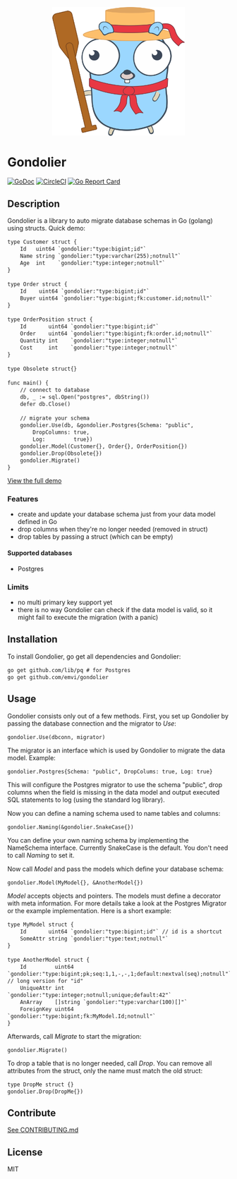 <p align="center">
    <img src="gondoliergopher.svg" width="300px" />
</p>

# Gondolier

[![GoDoc](https://godoc.org/github.com/emvi/gondolier?status.svg)](https://godoc.org/github.com/emvi/gondolier)
[![CircleCI](https://circleci.com/gh/emvi/gondolier.svg?style=svg)](https://circleci.com/gh/emvi/gondolier)
[![Go Report Card](https://goreportcard.com/badge/github.com/emvi/gondolier)](https://goreportcard.com/report/github.com/emvi/gondolier)

## Description

Gondolier is a library to auto migrate database schemas in Go (golang) using structs. Quick demo:

```
type Customer struct {
    Id   uint64 `gondolier:"type:bigint;id"`
    Name string `gondolier:"type:varchar(255);notnull"`
    Age  int    `gondolier:"type:integer;notnull"`
}

type Order struct {
    Id    uint64 `gondolier:"type:bigint;id"`
    Buyer uint64 `gondolier:"type:bigint;fk:customer.id;notnull"`
}

type OrderPosition struct {
    Id       uint64 `gondolier:"type:bigint;id"`
    Order    uint64 `gondolier:"type:bigint;fk:order.id;notnull"`
    Quantity int    `gondolier:"type:integer;notnull"`
    Cost     int    `gondolier:"type:integer;notnull"`
}

type Obsolete struct{}

func main() {
    // connect to database
    db, _ := sql.Open("postgres", dbString())
    defer db.Close()

    // migrate your schema
    gondolier.Use(db, &gondolier.Postgres{Schema: "public",
        DropColumns: true,
        Log:         true})
    gondolier.Model(Customer{}, Order{}, OrderPosition{})
    gondolier.Drop(Obsolete{})
    gondolier.Migrate()
}
```

[View the full demo](https://github.com/emvi/gondolier-example)

### Features

* create and update your database schema just from your data model defined in Go
* drop columns when they're no longer needed (removed in struct)
* drop tables by passing a struct (which can be empty)

#### Supported databases

* Postgres

### Limits

* no multi primary key support yet
* there is no way Gondolier can check if the data model is valid, so it might fail to execute the migration (with a panic)

## Installation

To install Gondolier, go get all dependencies and Gondolier:

```
go get github.com/lib/pq # for Postgres
go get github.com/emvi/gondolier
```

## Usage

Gondolier consists only out of a few methods. First, you set up Gondolier by passing the database connection and the migrator to *Use*:

```
gondolier.Use(dbconn, migrator)
```

The migrator is an interface which is used by Gondolier to migrate the data model. Example:

```
gondolier.Postgres{Schema: "public", DropColums: true, Log: true}
```

This will configure the Postgres migrator to use the schema "public", drop columns when the field is missing in the data model and output executed SQL statements to log (using the standard log library).

Now you can define a naming schema used to name tables and columns:

```
gondolier.Naming(&gondolier.SnakeCase{})
```

You can define your own naming schema by implementing the NameSchema interface. Currently SnakeCase is the default. You don't need to call *Naming* to set it.

Now call *Model* and pass the models which define your database schema:

```
gondolier.Model(MyModel{}, &AnotherModel{})
```

*Model* accepts objects and pointers. The models must define a decorator with meta information. For more details take a look at the Postgres Migrator or the example implementation. Here is a short example:

```
type MyModel struct {
    Id       uint64 `gondolier:"type:bigint;id"` // id is a shortcut
    SomeAttr string `gondolier:"type:text;notnull"`
}

type AnotherModel struct {
    Id         uint64   `gondolier:"type:bigint;pk;seq:1,1,-,-,1;default:nextval(seq);notnull"` // long version for "id"
    UniqueAttr int      `gondolier:"type:integer;notnull;unique;default:42"`
    AnArray    []string `gondolier:"type:varchar(100)[]"`
    ForeignKey uint64   `gondolier:"type:bigint;fk:MyModel.Id;notnull"`
}
```

Afterwards, call *Migrate* to start the migration:

```
gondolier.Migrate()
```

To drop a table that is no longer needed, call *Drop*. You can remove all attributes from the struct, only the name must match the old struct:

```
type DropMe struct {}
gondolier.Drop(DropMe{})
```

## Contribute

[See CONTRIBUTING.md](CONTRIBUTING.md)

## License

MIT
